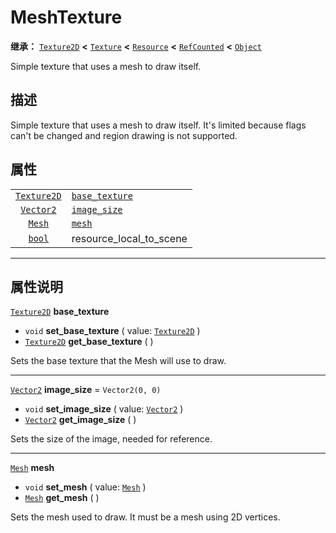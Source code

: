 <!-- ⚠ 请勿编辑本文件 ⚠ -->
<!-- 本文档使用脚本从 WeDot 引擎源码仓库生成。 -->
<!-- 生成脚本：https://github.com/WeDot-Engine/WeDot/tree/4.3/doc/tools/make_md.py； -->
<!-- 原文件：https://github.com/WeDot-Engine/WeDot/tree/4.3/doc/classes/MeshTexture.xml。 -->

<div id="_class_meshtexture"></div>

# MeshTexture

**继承：** [`Texture2D`](class_texture2d.md) **<** [`Texture`](class_texture.md) **<** [`Resource`](class_resource.md) **<** [`RefCounted`](class_refcounted.md) **<** [`Object`](class_object.md)

Simple texture that uses a mesh to draw itself.

## 描述

Simple texture that uses a mesh to draw itself. It's limited because flags can't be changed and region drawing is not supported.

## 属性

|||
|:-:|:--|
| [`Texture2D`](class_texture2d.md) | [`base_texture`](class_meshtexture.md#class_meshtexture_property_base_texture) |                                                                                                       |
| [`Vector2`](class_vector2.md)     | [`image_size`](class_meshtexture.md#class_meshtexture_property_image_size)     | ``Vector2(0, 0)``                                                                                     |
| [`Mesh`](class_mesh.md)           | [`mesh`](class_meshtexture.md#class_meshtexture_property_mesh)                 |                                                                                                       |
| [`bool`](class_bool.md)           | resource_local_to_scene                                                        | ``false`` (overrides [`Resource`](class_resource.md#class_resource_property_resource_local_to_scene)) |

<!-- rst-class:: classref-section-separator -->

---

## 属性说明

<div id="_class_meshtexture_property_base_texture"></div>

[`Texture2D`](class_texture2d.md) **base_texture** <div id="class_meshtexture_property_base_texture"></div>

- `void` **set_base_texture** ( value: [`Texture2D`](class_texture2d.md) )
- [`Texture2D`](class_texture2d.md) **get_base_texture** ( )

Sets the base texture that the Mesh will use to draw.

<!-- rst-class:: classref-item-separator -->

---

<div id="_class_meshtexture_property_image_size"></div>

[`Vector2`](class_vector2.md) **image_size** = ``Vector2(0, 0)`` <div id="class_meshtexture_property_image_size"></div>

- `void` **set_image_size** ( value: [`Vector2`](class_vector2.md) )
- [`Vector2`](class_vector2.md) **get_image_size** ( )

Sets the size of the image, needed for reference.

<!-- rst-class:: classref-item-separator -->

---

<div id="_class_meshtexture_property_mesh"></div>

[`Mesh`](class_mesh.md) **mesh** <div id="class_meshtexture_property_mesh"></div>

- `void` **set_mesh** ( value: [`Mesh`](class_mesh.md) )
- [`Mesh`](class_mesh.md) **get_mesh** ( )

Sets the mesh used to draw. It must be a mesh using 2D vertices.

[^virtual]: 本方法通常需要用户覆盖才能生效。
[^const]: 本方法无副作用，不会修改该实例的任何成员变量。
[^vararg]: 本方法除了能接受在此处描述的参数外，还能够继续接受任意数量的参数。
[^constructor]: 本方法用于构造某个类型。
[^static]: 调用本方法无需实例，可直接使用类名进行调用。
[^operator]: 本方法描述的是使用本类型作为左操作数的有效运算符。
[^bitfield]: 这个值是由下列位标志构成位掩码的整数。
[^void]: 无返回值。

